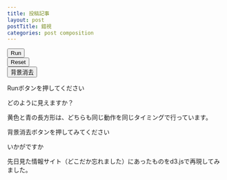 ```yaml
---
title: 投稿記事
layout: post
postTitle: 錯視
categories: post composition
---
```


<div class="row">
  <div class="col-sm-6">
    <div id="svg"></div>
    <div>
    	<div class="row">
    		<div class="col-sm-4">
    	    <button id="run" class="btn btn-info">Run</button>
    		</div>
    		<div class="col-sm-4">
    	    <button id="stop" class="btn btn-info">Reset</button>
    		</div>
    		<div class="col-sm-4">
    	    <button id="bg" class="btn btn-info">背景消去</button>
    		</div>
    	</div>
    </div>
  </div>
  <div class="col-sm-6">
  	<p><span class="label label-info">Run</span>ボタンを押してください</p>
  	<p>どのように見えますか？</p>
  	<p>黄色と青の長方形は、どちらも同じ動作を同じタイミングで行っています。</p>
  	<p><span class="label label-info">背景消去</span>ボタンを押してみてください</p>
  	<p>いかがですか</p>
  	<p>先日見た情報サイト（どこだか忘れました）にあったものをd3.jsで再現してみました。</p>
  </div>	
</div>

<script src="http://d3js.org/d3.v3.min.js" charset="utf-8"></script>
<script type="text/javascript">

var bgStatus = true;	// 背景の状態
var bgColor = "#ccc"; // 背景色

/** svg空間作成 */
var svgContainer =  d3.select("#svg")
                      .append("svg")
                      .attr("width", 400)
                      .attr("height", 400)
                      .style("background",bgColor);

/** background **/
var bgData = [];
for (var i = 0; i < 5; i++) {
  bgData.push(i);
};

svgContainer
   .selectAll(".bg")
   .data(bgData)
   .enter()
   .append("rect")
   .attr("x",function(d){return 0;})
   .attr("y",function(d){return d*80;})
   .attr("width",function(d){return 400;})
   .attr("height",function(d){return 45;})
   .style("fill",function(d){return "#000";})
   .attr("class","bg");

/* rects */
var rectData = ["yellow","blue"];
svgContainer
   .selectAll(".actor")
   .data(rectData)
   .enter()
   .append("rect")
   .attr("x",function(d,i){return 80 + (i*160);})
   .attr("y",function(d){return 340;})
   .attr("width",function(d){return 100;})
   .attr("height",function(d){return 80;})
   .style("fill",function(d){return d;})
   .attr("class","actor");

/* buttons */
d3.select("#bg").on("click",function(){
  if (bgStatus) {
  	d3.selectAll(".bg").transition()
            .duration(500)
            .style("fill",bgColor);
    d3.select("#bg").html("背景描画");

  } else {
  	d3.selectAll(".bg").transition()
            .duration(500)
            .style("fill","#000");
    d3.select("#bg").html("背景消去");
  };
  bgStatus = !bgStatus;
});

d3.select("#run").on("click",function(){

	d3.selectAll(".actor")
			.attr("height",80)
			.transition()
      .duration(1000)
      .ease("linear")
      .attr("y",300)
      .transition()
      .duration(1500)
      .ease("linear")
      .attr("width",70)
      .attr("height",60)
      .attr("y",280)
      .transition()
      .duration(2000)
      .ease("linear")
      .attr("width",100)
      .attr("height",80)
      .attr("y",240)
      .transition()
      .duration(2000)
      .ease("linear")
      .attr("width",100)
      .attr("height",120)
      .attr("y",170)
			.transition()
      .duration(2000)
      .ease("linear")
      .attr("y",110)
      .attr("height",80)
			.transition()
      .duration(1500)
      .ease("linear")
      .attr("y",50)
			.transition()
      .duration(1500)
      .ease("linear")
      .attr("y",0)
      .attr("height",90)

			.transition()
      .duration(3000)
      .ease("linear")
      .attr("y",60)
      .attr("width",20)
      .transition()
      .duration(2000)
      .ease("linear")
      .attr("y",70)
      .attr("width",100)
			.transition()
      .duration(7000)
      .ease("linear")
      .attr("y",340);

});   
d3.select("#stop").on("click",function(){
  d3.selectAll(".actor")
			.transition()
      .duration(2000)  
			.attr("height",80)
			.attr("width",100)
			.attr("y",340);
});

</script>

